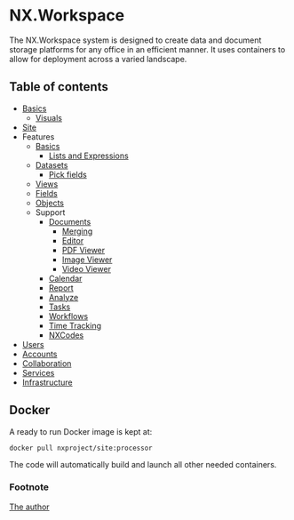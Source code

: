# NX.Workspace

The NX.Workspace system is designed to create data and document storage platforms
for any office in an efficient manner.  It uses containers to allow for deployment
across a varied landscape.

## Table of contents

* [Basics](readmes/README_TERMS.md)
	* [Visuals](readmes/README_VISUALS.md)
* [Site](readmes/README_SITE.md)
* Features
	* [Basics](readmes/README_D_BASICS.md)
		* [Lists and Expressions](readmes/README_LE.md)
	* [Datasets](readmes/README_D_DATASETS.md)
		* [Pick fields](readmes/README_D_PICK.md)
	* [Views](readmes/README_D_VIEWS.md)
	* [Fields](readmes/README_D_FIELDS.md)
	* [Objects](readmes/README_D_OBJ.md)
	* Support
		* [Documents](readmes/README_D_DOCS.md)
			* [Merging](readmes/README_T_MERGE.md)
			* [Editor](readmes/README_T_EDITOR.md)
			* [PDF Viewer](readmes/README_T_PDF.md)
			* [Image Viewer](readmes/README_T_IMAGE.md)
			* [Video Viewer](readmes/README_T_VIDEO.md)
		* [Calendar](readmes/README_T_CAL.md)
		* [Report](readmes/README_T_REPORT.md)
		* [Analyze](readmes/README_T_ANALYZE.md)
		* [Tasks](readmes/README_D_TASKS.md)
		* [Workflows](readmes/README_D_WF.md)
		* [Time Tracking](readmes/README_D_TT.md)
		* [NXCodes](readmes/README_D_NXCODE.md)
* [Users](readmes/README_USERS.md)
* [Accounts](readmes/README_ACCOUNTS.md)
* [Collaboration](readmes/README_COLL.md)
* [Services](readmes/README_SVCS.md)
* [Infrastructure](readmes/README_INFRA.md)

## Docker

A ready to run Docker image is kept at:

```
docker pull nxproject/site:processor
```

The code will automatically build and launch all other needed containers.

### Footnote

[The author](WHO.md)
